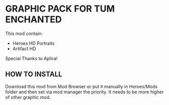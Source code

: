 # GRAPHIC PACK FOR TUM ENCHANTED

This mod contain:

- Heroes HD Portraits
- Artifact HD

Special Thanks to Aphra!

## HOW TO INSTALL

Download this mod from Mod Browser or put it manually in Heroes/Mods folder and then set via mod manager the priority. It needs to be more higher of other graphic mod.

